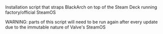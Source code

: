 Installation script that straps BlackArch on top of the Steam Deck running factory/official SteamOS

WARNING: parts of this script will need to be run again after every update due to the immutable nature of Valve's SteamOS
